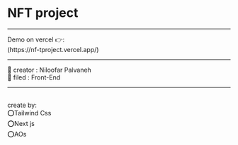 <h1>
  NFT project
</h1>
<hr/>
Demo on vercel 👉: 
<br/>
(https://nf-tproject.vercel.app/)
<hr/>
👩 creator : Niloofar Palvaneh
<br/>
👩 filed : Front-End
<br/>
<hr/>
<br/>
create by:
<br/>
⭕️Tailwind Css
<br/>
⭕️Next js
<br/>
⭕️AOs


